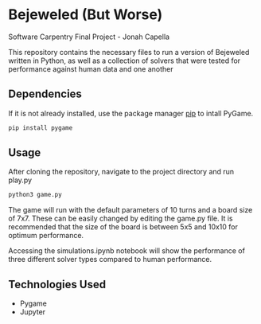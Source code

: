 # Bejeweled (But Worse)
Software Carpentry Final Project - Jonah Capella

This repository contains the necessary files to run a version of Bejeweled written in Python, as well as a collection of solvers that were tested for performance against human data and one another

## Dependencies

If it is not already installed, use the package manager [pip](https://pip.pypa.io/en/stable/) to intall PyGame.

```bash
pip install pygame
```

## Usage

After cloning the repository, navigate to the project directory and run play.py
```bash
python3 game.py
```
The game will run with the default parameters of 10 turns and a board size of 7x7. These can be easily changed by editing the game.py file. It is recommended that the size of the board is between 5x5 and 10x10 for optimum performance.

Accessing the simulations.ipynb notebook will show the performance of three different solver types compared to human performance.

## Technologies Used
- Pygame
- Jupyter
